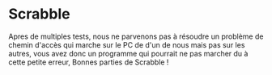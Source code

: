 # Scrabble
Apres de multiples tests, nous ne parvenons pas à résoudre un problème de chemin d'accès qui marche sur le PC de d'un de nous mais pas sur les autres,
vous avez donc un programme qui pourrait ne pas marcher du à cette petite erreur,
Bonnes parties de Scrabble !
